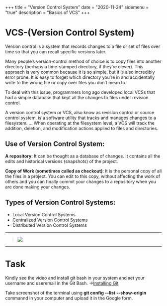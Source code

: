 +++
title = "Version Control System"
date = "2020-11-24"
sidemenu = "true"
description = "Basics of VCS"
+++
# VCS-(Version Control System)
Version control is a system that records changes to a file or set of files over time so that you can recall specific versions later.  

Many people’s version-control method of choice is to copy files into another directory (perhaps a time-stamped directory, if they’re clever). This approach is very common because it is so simple, but it is also incredibly error prone. It is easy to forget which directory you’re in and accidentally write to the wrong file or copy over files you don’t mean to.

To deal with this issue, programmers long ago developed local VCSs that had a simple database that kept all the changes to files under revision control.  

A version control system or VCS, also know as revision control or source control system, is a software utility that tracks and manages changes to a filesystem. ... When operating at the filesystem level, a VCS will track the addition, deletion, and modification actions applied to files and directories.  

## Use of Version Control System:

**A repository**: It can be thought as a database of changes. It contains all the edits and historical versions (snapshots) of the project.  
<!-- Horizontal Rule -->
**Copy of Work (sometimes called as checkout)**: It is the personal copy of all the files in a project. You can edit to this copy, without affecting the work of others and you can finally commit your changes to a repository when you are done making your changes.
<!-- Horizontal Rule -->
## Types of Version Control Systems:

* Local Version Control Systems
* Centralized Version Control Systems
* Distributed Version Control Systems  
---
<!-- Horizontal Rule -->
> ![](/post/download.png)
------
# Task

Kindly see the video and install git bash in your system and set your username and useremail in the Git Bash. ->[Installing Git](https://www.youtube.com/watch?v=YXXp_ht4pwQ&list=PLB5jA40tNf3v1wdyYfxQXgdjPgQvP7Xzg&index=6)  

Take screenshot of the terminal using **git config --list --show-origin** commannd in your computer and upload it in the Google form.

